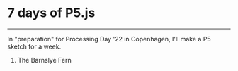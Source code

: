 # 7 days of P5.js
---
In "preparation" for Processing Day '22 in Copenhagen, I'll make a P5 sketch for a week.

1. The Barnslye Fern 
